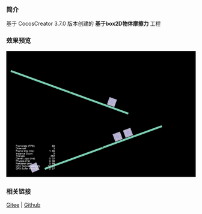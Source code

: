 ### 简介
基于 CocosCreator 3.7.0 版本创建的 **基于box2D物体摩擦力** 工程

### 效果预览
![image](../../../gif/202211/2022110333.gif)

### 相关链接
[Gitee](https://gitee.com/mirrors_cocos-creator/cocos-example-physics/tree/v3.x/2d/box2d/assets/cases/example) | [Github](https://github.com/cocos/cocos-example-physics/tree/v3.x/2d/box2d/assets/cases/example)
